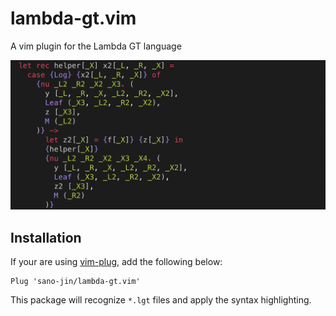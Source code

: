 # lambda-gt.vim

A vim plugin for the Lambda GT language

![image](docs/demo2.png)

## Installation

If your are using [vim-plug](https://github.com/junegunn/vim-plug), add the following below:

```vim
Plug 'sano-jin/lambda-gt.vim'
```

This package will recognize `*.lgt` files and apply the syntax highlighting.
